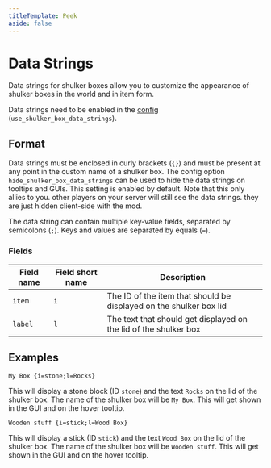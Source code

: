 ```yaml
---
titleTemplate: Peek
aside: false
---
```


# Data Strings

Data strings for shulker boxes allow you to customize the appearance of shulker boxes in the world and in item form.

Data strings need to be enabled in the [config](configuration) (`use_shulker_box_data_strings`).

## Format

Data strings must be enclosed in curly brackets (`{}`) and must be present at any point in the custom name of a shulker box.
The config option `hide_shulker_box_data_strings` can be used to hide the data strings on tooltips and GUIs.
This setting is enabled by default.
Note that this only allies to you. other players on your server will still see the data strings.
they are just hidden client-side with the mod.

The data string can contain multiple key-value fields, separated by semicolons (`;`).
Keys and values are separated by equals (`=`).

### Fields

| Field name | Field short name | Description                                                        |
| ---------- | ---------------- | ------------------------------------------------------------------ |
| `item`     | `i`              | The ID of the item that should be displayed on the shulker box lid |
| `label`    | `l`              | The text that should get displayed on the lid of the shulker box   |

## Examples

`My Box {i=stone;l=Rocks}`

This will display a stone block (ID `stone`) and the text `Rocks` on the lid of the shulker box.
The name of the shulker box will be `My Box`. This will get shown in the GUI and on the hover tooltip.

`Wooden stuff {i=stick;l=Wood Box}`

This will display a stick (ID `stick`) and the text `Wood Box` on the lid of the shulker box.
The name of the shulker box will be `Wooden stuff`. This will get shown in the GUI and on the hover tooltip.
